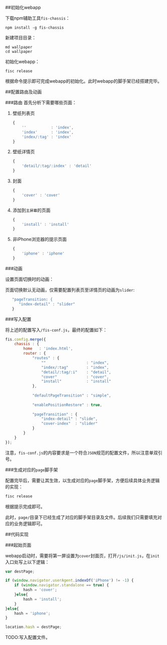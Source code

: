 ##初始化webapp

下载npm辅助工具`fis-chassis`：

```
npm install -g fis-chassis
```

新建项目目录：

```
md wallpaper
cd wallpaper
```

初始化webapp：

```
fisc release
```

根据命令提示即可完成webapp的初始化。此时webapp的脚手架已经搭建完毕。


##配置路由及动画

###路由
首先分析下需要哪些页面：

1. 壁纸列表页

   ```javascript
   {
       ''           : 'index',
       'index'      : 'index',
       'index/:tag' : 'index'
   }
   ```

2. 壁纸详情页

   ```javascript
   {
       'detail/:tag/:index' : 'detail'
   }
   ```

3. 封面

   ```javascript
   {
       'cover' : 'cover'
   }
   ```

4. 添加到`主屏幕`的页面

   ```javascript
   {
       'install' : 'install'
   }
   ```


5. 非iPhone浏览器的提示页面

   ```javascript
   {
       'iphone' : 'iphone'
   }
   ```

###动画

设置页面切换时的动画：

页面切换默认无动画，仅需要配置列表页至详情页的动画为`slider`:

```javascript
   "pageTransition: {
      "index-detail" : "slider"
   }
```

###写入配置

将上述的配置写入`/fis-conf.js`，最终的配置如下：

```javascript
fis.config.merge({
    chassis : {
		home   : 'index.html',
		router : {
			"routes" : {
				""                  : "index",
				"index/:tag"        : "index",
				"detail/:tag/:i"    : "detail",
				"cover"             : "cover",
				"install"           : "install"
			},
			
			"defaultPageTransition" : "simple",
			
			"enablePositionRestore" : true,
			
			"pageTransition" : {
				"index-detail" : "slide",
				"cover-index"  : "slider"
			}
		}
	}
});
```

注意，`fis-conf.js`的内容要求是一个符合`JSON`规范的配置文件，所以注意单双引号。


###生成对应的`page`脚手架

配置完毕后，需要让其生效，以生成对应的`page`脚手架，方便后续具体业务逻辑的实现：

```javascript
fisc release
```

根据提示完成即可。

此时，`page/`目录下已经生成了对应的脚手架目录及文件。后续我们只需要填充对应的业务逻辑即可。


##代码实现

###起始页面

webapp启动时，需要将第一屏设置为`cover`封面页，打开`/js/init.js`，在`init`入口处写上以下逻辑：
```javascript
var destPage;

if (window.navigator.userAgent.indexOf('iPhone') != -1) {
	if (window.navigator.standalone == true) {
		hash = 'cover';
	}else{
		hash = 'install';
	}
}else{
	hash = 'iphone';
}

location.hash = destPage;
```

TODO:写入配置文件。





